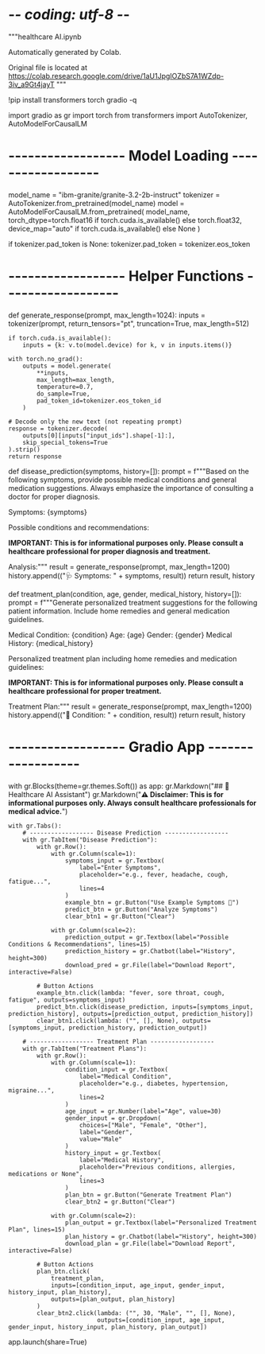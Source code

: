 # -*- coding: utf-8 -*-
"""healthcare AI.ipynb

Automatically generated by Colab.

Original file is located at
    https://colab.research.google.com/drive/1aU1JpgIOZbS7A1WZdp-3iv_a9Gt4jayT
"""

!pip install transformers torch gradio -q

import gradio as gr
import torch
from transformers import AutoTokenizer, AutoModelForCausalLM

# ------------------ Model Loading ------------------
model_name = "ibm-granite/granite-3.2-2b-instruct"
tokenizer = AutoTokenizer.from_pretrained(model_name)
model = AutoModelForCausalLM.from_pretrained(
    model_name,
    torch_dtype=torch.float16 if torch.cuda.is_available() else torch.float32,
    device_map="auto" if torch.cuda.is_available() else None
)

if tokenizer.pad_token is None:
    tokenizer.pad_token = tokenizer.eos_token

# ------------------ Helper Functions ------------------
def generate_response(prompt, max_length=1024):
    inputs = tokenizer(prompt, return_tensors="pt", truncation=True, max_length=512)

    if torch.cuda.is_available():
        inputs = {k: v.to(model.device) for k, v in inputs.items()}

    with torch.no_grad():
        outputs = model.generate(
            **inputs,
            max_length=max_length,
            temperature=0.7,
            do_sample=True,
            pad_token_id=tokenizer.eos_token_id
        )

    # Decode only the new text (not repeating prompt)
    response = tokenizer.decode(
        outputs[0][inputs["input_ids"].shape[-1]:],
        skip_special_tokens=True
    ).strip()
    return response

def disease_prediction(symptoms, history=[]):
    prompt = f"""Based on the following symptoms, provide possible medical conditions and general medication suggestions.
Always emphasize the importance of consulting a doctor for proper diagnosis.

Symptoms: {symptoms}

Possible conditions and recommendations:

**IMPORTANT: This is for informational purposes only. Please consult a healthcare professional for proper diagnosis and treatment.**

Analysis:"""
    result = generate_response(prompt, max_length=1200)
    history.append(("🩺 Symptoms: " + symptoms, result))
    return result, history

def treatment_plan(condition, age, gender, medical_history, history=[]):
    prompt = f"""Generate personalized treatment suggestions for the following patient information.
Include home remedies and general medication guidelines.

Medical Condition: {condition}
Age: {age}
Gender: {gender}
Medical History: {medical_history}

Personalized treatment plan including home remedies and medication guidelines:

**IMPORTANT: This is for informational purposes only. Please consult a healthcare professional for proper treatment.**

Treatment Plan:"""
    result = generate_response(prompt, max_length=1200)
    history.append(("🧾 Condition: " + condition, result))
    return result, history

# ------------------ Gradio App ------------------
with gr.Blocks(theme=gr.themes.Soft()) as app:
    gr.Markdown("## 🏥 Healthcare AI Assistant")
    gr.Markdown("**⚠️ Disclaimer: This is for informational purposes only. Always consult healthcare professionals for medical advice.**")

    with gr.Tabs():
        # ------------------ Disease Prediction ------------------
        with gr.TabItem("Disease Prediction"):
            with gr.Row():
                with gr.Column(scale=1):
                    symptoms_input = gr.Textbox(
                        label="Enter Symptoms",
                        placeholder="e.g., fever, headache, cough, fatigue...",
                        lines=4
                    )
                    example_btn = gr.Button("Use Example Symptoms 🧪")
                    predict_btn = gr.Button("Analyze Symptoms")
                    clear_btn1 = gr.Button("Clear")

                with gr.Column(scale=2):
                    prediction_output = gr.Textbox(label="Possible Conditions & Recommendations", lines=15)
                    prediction_history = gr.Chatbot(label="History", height=300)
                    download_pred = gr.File(label="Download Report", interactive=False)

            # Button Actions
            example_btn.click(lambda: "fever, sore throat, cough, fatigue", outputs=symptoms_input)
            predict_btn.click(disease_prediction, inputs=[symptoms_input, prediction_history], outputs=[prediction_output, prediction_history])
            clear_btn1.click(lambda: ("", [], None), outputs=[symptoms_input, prediction_history, prediction_output])

        # ------------------ Treatment Plan ------------------
        with gr.TabItem("Treatment Plans"):
            with gr.Row():
                with gr.Column(scale=1):
                    condition_input = gr.Textbox(
                        label="Medical Condition",
                        placeholder="e.g., diabetes, hypertension, migraine...",
                        lines=2
                    )
                    age_input = gr.Number(label="Age", value=30)
                    gender_input = gr.Dropdown(
                        choices=["Male", "Female", "Other"],
                        label="Gender",
                        value="Male"
                    )
                    history_input = gr.Textbox(
                        label="Medical History",
                        placeholder="Previous conditions, allergies, medications or None",
                        lines=3
                    )
                    plan_btn = gr.Button("Generate Treatment Plan")
                    clear_btn2 = gr.Button("Clear")

                with gr.Column(scale=2):
                    plan_output = gr.Textbox(label="Personalized Treatment Plan", lines=15)
                    plan_history = gr.Chatbot(label="History", height=300)
                    download_plan = gr.File(label="Download Report", interactive=False)

            # Button Actions
            plan_btn.click(
                treatment_plan,
                inputs=[condition_input, age_input, gender_input, history_input, plan_history],
                outputs=[plan_output, plan_history]
            )
            clear_btn2.click(lambda: ("", 30, "Male", "", [], None),
                             outputs=[condition_input, age_input, gender_input, history_input, plan_history, plan_output])

app.launch(share=True)
